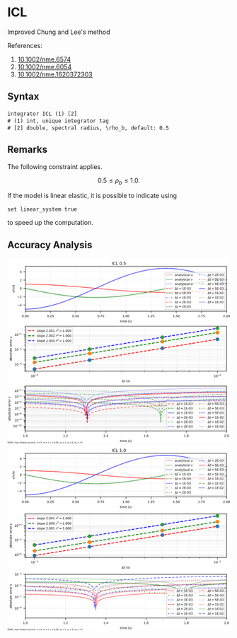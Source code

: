 # ICL

Improved Chung and Lee's method

References:

1. [10.1002/nme.6574](https://doi.org/10.1002/nme.6574)
2. [10.1002/nme.6054](https://doi.org/10.1002/nme.6054)
3. [10.1002/nme.1620372303](https://doi.org/10.1002/nme.1620372303)

## Syntax

```text
integrator ICL (1) [2]
# (1) int, unique integrator tag
# [2] double, spectral radius, \rho_b, default: 0.5
```

## Remarks

The following constraint applies.

$$
0.5\leq\rho_b\leq1.0.
$$

If the model is linear elastic, it is possible to indicate using

```text
set linear_system true
```

to speed up the computation.

## Accuracy Analysis

![icl-0.5](icl-0.5.svg)
![icl-1.0](icl-1.0.svg)
